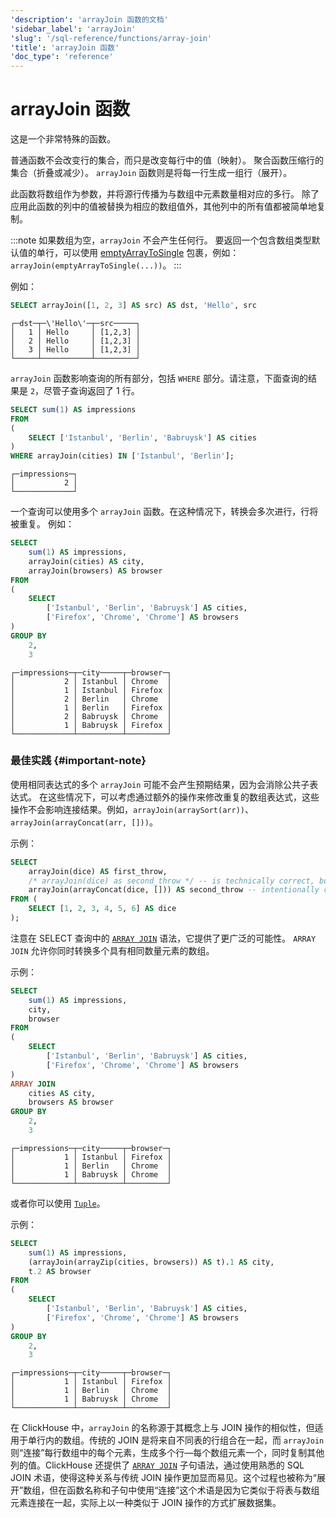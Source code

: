```yaml
---
'description': 'arrayJoin 函数的文档'
'sidebar_label': 'arrayJoin'
'slug': '/sql-reference/functions/array-join'
'title': 'arrayJoin 函数'
'doc_type': 'reference'
---
```



# arrayJoin 函数

这是一个非常特殊的函数。

普通函数不会改变行的集合，而只是改变每行中的值（映射）。
聚合函数压缩行的集合（折叠或减少）。
`arrayJoin` 函数则是将每一行生成一组行（展开）。

此函数将数组作为参数，并将源行传播为与数组中元素数量相对应的多行。
除了应用此函数的列中的值被替换为相应的数组值外，其他列中的所有值都被简单地复制。

:::note
如果数组为空，`arrayJoin` 不会产生任何行。
要返回一个包含数组类型默认值的单行，可以使用 [emptyArrayToSingle](./array-functions.md#emptyArrayToSingle) 包裹，例如：`arrayJoin(emptyArrayToSingle(...))`。
:::

例如：

```sql title="Query"
SELECT arrayJoin([1, 2, 3] AS src) AS dst, 'Hello', src
```

```text title="Response"
┌─dst─┬─\'Hello\'─┬─src─────┐
│   1 │ Hello     │ [1,2,3] │
│   2 │ Hello     │ [1,2,3] │
│   3 │ Hello     │ [1,2,3] │
└─────┴───────────┴─────────┘
```

`arrayJoin` 函数影响查询的所有部分，包括 `WHERE` 部分。请注意，下面查询的结果是 `2`，尽管子查询返回了 1 行。

```sql title="Query"
SELECT sum(1) AS impressions
FROM
(
    SELECT ['Istanbul', 'Berlin', 'Babruysk'] AS cities
)
WHERE arrayJoin(cities) IN ['Istanbul', 'Berlin'];
```

```text title="Response"
┌─impressions─┐
│           2 │
└─────────────┘
```

一个查询可以使用多个 `arrayJoin` 函数。在这种情况下，转换会多次进行，行将被重复。
例如：

```sql title="Query"
SELECT
    sum(1) AS impressions,
    arrayJoin(cities) AS city,
    arrayJoin(browsers) AS browser
FROM
(
    SELECT
        ['Istanbul', 'Berlin', 'Babruysk'] AS cities,
        ['Firefox', 'Chrome', 'Chrome'] AS browsers
)
GROUP BY
    2,
    3
```

```text title="Response"
┌─impressions─┬─city─────┬─browser─┐
│           2 │ Istanbul │ Chrome  │
│           1 │ Istanbul │ Firefox │
│           2 │ Berlin   │ Chrome  │
│           1 │ Berlin   │ Firefox │
│           2 │ Babruysk │ Chrome  │
│           1 │ Babruysk │ Firefox │
└─────────────┴──────────┴─────────┘
```

### 最佳实践 {#important-note}

使用相同表达式的多个 `arrayJoin` 可能不会产生预期结果，因为会消除公共子表达式。
在这些情况下，可以考虑通过额外的操作来修改重复的数组表达式，这些操作不会影响连接结果。例如，`arrayJoin(arraySort(arr))`、`arrayJoin(arrayConcat(arr, []))`。

示例：

```sql
SELECT
    arrayJoin(dice) AS first_throw,
    /* arrayJoin(dice) as second_throw */ -- is technically correct, but will annihilate result set
    arrayJoin(arrayConcat(dice, [])) AS second_throw -- intentionally changed expression to force re-evaluation
FROM (
    SELECT [1, 2, 3, 4, 5, 6] AS dice
);
```

注意在 SELECT 查询中的 [`ARRAY JOIN`](../statements/select/array-join.md) 语法，它提供了更广泛的可能性。
`ARRAY JOIN` 允许你同时转换多个具有相同数量元素的数组。

示例：

```sql
SELECT
    sum(1) AS impressions,
    city,
    browser
FROM
(
    SELECT
        ['Istanbul', 'Berlin', 'Babruysk'] AS cities,
        ['Firefox', 'Chrome', 'Chrome'] AS browsers
)
ARRAY JOIN
    cities AS city,
    browsers AS browser
GROUP BY
    2,
    3
```

```text
┌─impressions─┬─city─────┬─browser─┐
│           1 │ Istanbul │ Firefox │
│           1 │ Berlin   │ Chrome  │
│           1 │ Babruysk │ Chrome  │
└─────────────┴──────────┴─────────┘
```

或者你可以使用 [`Tuple`](../data-types/tuple.md)。

示例：

```sql title="Query"
SELECT
    sum(1) AS impressions,
    (arrayJoin(arrayZip(cities, browsers)) AS t).1 AS city,
    t.2 AS browser
FROM
(
    SELECT
        ['Istanbul', 'Berlin', 'Babruysk'] AS cities,
        ['Firefox', 'Chrome', 'Chrome'] AS browsers
)
GROUP BY
    2,
    3
```

```text title="Row"
┌─impressions─┬─city─────┬─browser─┐
│           1 │ Istanbul │ Firefox │
│           1 │ Berlin   │ Chrome  │
│           1 │ Babruysk │ Chrome  │
└─────────────┴──────────┴─────────┘
```

在 ClickHouse 中，`arrayJoin` 的名称源于其概念上与 JOIN 操作的相似性，但适用于单行内的数组。传统的 JOIN 是将来自不同表的行组合在一起，而 `arrayJoin` 则“连接”每行数组中的每个元素，生成多个行—每个数组元素一个，同时复制其他列的值。ClickHouse 还提供了 [`ARRAY JOIN`](/sql-reference/statements/select/array-join) 子句语法，通过使用熟悉的 SQL JOIN 术语，使得这种关系与传统 JOIN 操作更加显而易见。这个过程也被称为“展开”数组，但在函数名称和子句中使用“连接”这个术语是因为它类似于将表与数组元素连接在一起，实际上以一种类似于 JOIN 操作的方式扩展数据集。
